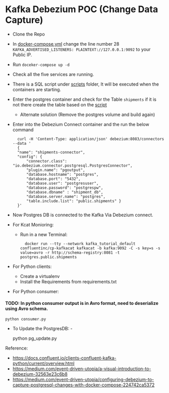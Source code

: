 # Kafka Debezium POC (Change Data Capture)

* Clone the Repo

* In [docker-compose.yml](docker-compose.yml) change the line number 28 `KAFKA_ADVERTISED_LISTENERS: PLAINTEXT://127.0.0.1:9092` to your Public IP. 

* Run `doceker-compose up -d`

* Check all the five services are running. 

* There is a SQL script under [scripts](scripts/) folder, It will be executed when the containers are starting. 

* Enter the postgres container and check for the Table `shipments` if it is not there create the table based on the [script](scripts/) 

     - Alternate solution (Remove the postgres volume and build again)

* Enter into the Debezium Connect container and the run the below command
       
        curl -H 'Content-Type: application/json' debezium:8083/connectors --data '
        {
        "name": "shipments-connector",  
        "config": {
            "connector.class": "io.debezium.connector.postgresql.PostgresConnector", 
            "plugin.name": "pgoutput",
            "database.hostname": "postgres", 
            "database.port": "5432", 
            "database.user": "postgresuser", 
            "database.password": "postgrespw", 
            "database.dbname" : "shipment_db", 
            "database.server.name": "postgres", 
            "table.include.list": "public.shipments" }
        }'

* Now Postgres DB is connected to the Kafka Via Debezium connect. 

* For Kcat Monioring: 

    * Run in a new Terminal: 

            docker run --tty --network kafka_tutorial_default confluentinc/cp-kafkacat kafkacat -b kafka:9092 -C -s key=s -s value=avro -r http://schema-registry:8081 -t postgres.public.shipments

* For Python clients: 
    - Create a virtualenv 
    - Install the Requirements from requirements.txt

* For Python consumer:

#### TODO: In python consumer output is in Avro format, need to deserialize using Avro schema. 
    
    python consumer.py

* To Update the PostgresDB: - 
    
    python pg_update.py

Reference: 
- https://docs.confluent.io/clients-confluent-kafka-python/current/overview.html
- https://medium.com/event-driven-utopia/a-visual-introduction-to-debezium-32563e23c6b8
- https://medium.com/event-driven-utopia/configuring-debezium-to-capture-postgresql-changes-with-docker-compose-224742ca5372

